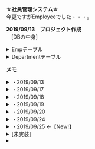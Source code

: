 **☆社員管理システム☆**  
今更ですがEmployeeでした・・・。

**2019/09/13　プロジェクト作成**  
　[DBの中身]  
<details>
<summary>Empテーブル</summary>
<div>

　　　emp_id →int 自動採番 主キー  
　　　emp_pass →nvarchar(Max) NN  
　　　emp_name →nvarchar(30) NN  
　　　gendere →int NN  
　　　address →nvarchar(60) NN  
　　　birthday →Date NN  
　　　role →nvarchar(20) NN  
　　　dept_id →int NN Departmentのdept_idと関連付け  
　　　enable →bit NN 初期値true  
</div>
</details>

<details>
<summary>Departmentテーブル</summary>
<div>

　　　dept_id →int 自動採番 主キー  
　　　dept_name →nvarchar(15) NN  
</div>
</details>  


**メモ**  
<details>
<summary>・2019/09/13</summary>
<div>

indexページから一覧表示への画面遷移完了。  
ログイン処理はまだ実装していないので、ログインは素通り。  
</div>
</details>  


<details>
<summary>・2019/09/17</summary>
<div>

EmpMapper作成、Emp.javaにdeptIdのフィールド追加、countメソッド不要そうなので削除しました。  
↓権限(role)の表示はService内で変更でき、性別(gender)の変換方法がいくつか思い当たりましたが正解がわかりません。  
**◇疑問◇**  
要件定義ではgenderの値はint型で扱っており、Vで表示させる時は"男性""女性"として表示させる。  
<details>
<summary>考えた方法</summary>
<div>

方法1：V側のif文処理でgenderの値に応じて表示を変更する。  
方法2：EmpクラスにString型のフィールドを追加し、Serviceでif文処理で変更した値を格納する。  
方法3：genderテーブルを追加し、内部結合させて性別名を取得する。  
方法4：そもそもDBを変更して"男性""女性"で登録する。
</div>
</details>
一応現状は方法2を使って性別名で表記できてます。  

↓↓↓  
◇解決◇(2019/09/18)  
対応した文字列へ変換するConversionクラスを作成。  
Controllerで@AutowiredでBean化し、Vで呼び出す。  
◆改善◆  
Conversionクラスでif文を使っていた処理をMapを使用した処理へ変更。  
処理の中身だけ変更し、呼び出し方は現状では変更してません。  

社員名検索、部署名検索実装。  
社員名検索時未入力だと全件表示させてます。  
→現状Controller内でif分岐させています。  
</div>
</details>  


<details>
<summary>・2019/09/18</summary>
<div>

新規登録処理を作成。  
登録処理時にbirthdayがutil型で変な値になっているためsqlに入らずエラーが起きる。  
前回の作成物ではDTOの日付はutilで動いていたので、データバインドやバリデーション等で対処出来るはず。  
→一応解決済み。(2019/09/19)  
　checkからcompleteに遷移する時にエラーが出る為、checkからControllerに送る<input type="hidden">のvalueをフォーマットして送信した所登録されました。  
DBの値も正しい形式で登録されてます。  
</div>
</details>  


<details>
<summary>・2019/09/19</summary>
<div>

削除処理を作成。URLにCtrlと付いているのがイケてなく感じたので、名前を変更。  
**疑問メモ**  
htmlのラジオボタンやプルダウン形式のフォームに関して、更新の初期画面等で初期値をDBに登録されている値にしたい場合、if文でchecked等を各パターンで作成すれば出来るがifを使わないで処理できるかどうか模索中。  
→jQueryで出来そう・・・？  
↓   
→jQueryで出来ました！  
　jsファイルを読み込む場所をheadタグ内にすると反映されない為、ページ最下部に記述してます。(2019/09/20)  
</div>
</details>  


<details>
<summary>・2019/09/20</summary>
<div>

更新処理作成。  
確認画面から入力フォームに戻った際に生年月日の初期値が表示されない不具合を修正。  
新規登録、更新処理での入力チェック実装。エラーメッセージは入力項目毎に個別で出力させています。  
</div>
</details>  


<details>
<summary>・2019/09/24</summary>
<div>

ログイン、ログアウト処理実装。  
ログアウトが現状Getで処理してるのでPost処理へ変更予定。  
→Post処理で作成。レイアウトをCSSで修正。  
ログイン処理はセッション関係がこれからです。  
入力フォームにて部署名が送信された値で初期選択されていなかった不具合を修正。  
エラーページ作成。  
ログイン中のempIdはControllerで取得出来たので。もう少し試行錯誤。  
</div>
</details>


<details>
<summary>・2019/09/25 ←【New!】</summary>
<div>

ログインの次の処理でIdとNameをセッションに格納、各メソッドでmodelにセットしてhtmlに渡すというちょっと強引な方法ですが動作は確認出来てます。  
更新時、呼び出したIDとログイン中のIDを比較して同じ値であればsessionの中身も更新するようにしてます。  
併せて、ヘッダー部のempNameを押下すると更新画面に進めるようにしました。  
権限によって遷移できるページ、表示させる内容を変更しました。  
新規登録：管理者のみ  
更新時の権限の変更：管理者のみ  
一覧表示：一般権限は一部制限あり
</div>
</details>


<details>
<summary>[未実装]</summary>
<div>

・その他、細かい追加機能etc  
</div>
</details>  


<details>
<summary></summary>
<div>

</div>
</details>